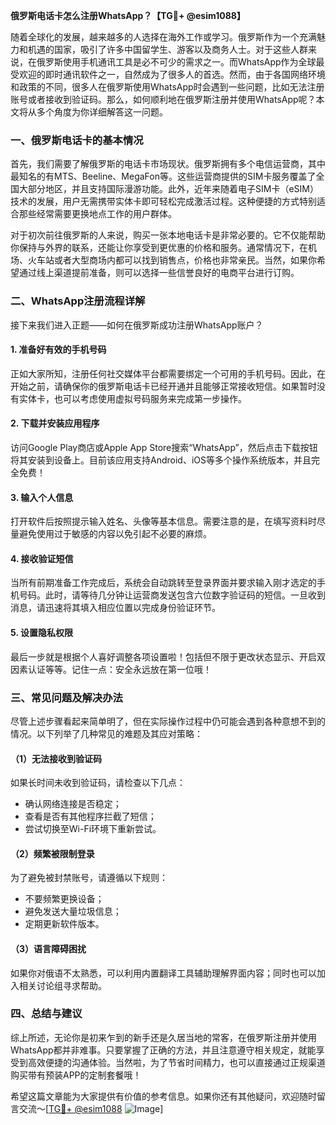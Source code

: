 **俄罗斯电话卡怎么注册WhatsApp？【TG💪+ @esim1088】**

随着全球化的发展，越来越多的人选择在海外工作或学习。俄罗斯作为一个充满魅力和机遇的国家，吸引了许多中国留学生、游客以及商务人士。对于这些人群来说，在俄罗斯使用手机通讯工具是必不可少的需求之一。而WhatsApp作为全球最受欢迎的即时通讯软件之一，自然成为了很多人的首选。然而，由于各国网络环境和政策的不同，很多人在俄罗斯使用WhatsApp时会遇到一些问题，比如无法注册账号或者接收到验证码。那么，如何顺利地在俄罗斯注册并使用WhatsApp呢？本文将从多个角度为你详细解答这一问题。

### 一、俄罗斯电话卡的基本情况

首先，我们需要了解俄罗斯的电话卡市场现状。俄罗斯拥有多个电信运营商，其中最知名的有MTS、Beeline、MegaFon等。这些运营商提供的SIM卡服务覆盖了全国大部分地区，并且支持国际漫游功能。此外，近年来随着电子SIM卡（eSIM）技术的发展，用户无需携带实体卡即可轻松完成激活过程。这种便捷的方式特别适合那些经常需要更换地点工作的用户群体。

对于初次前往俄罗斯的人来说，购买一张本地电话卡是非常必要的。它不仅能帮助你保持与外界的联系，还能让你享受到更优惠的价格和服务。通常情况下，在机场、火车站或者大型商场内都可以找到销售点，价格也非常亲民。当然，如果你希望通过线上渠道提前准备，则可以选择一些信誉良好的电商平台进行订购。

### 二、WhatsApp注册流程详解

接下来我们进入正题——如何在俄罗斯成功注册WhatsApp账户？

#### 1. 准备好有效的手机号码
正如大家所知，注册任何社交媒体平台都需要绑定一个可用的手机号码。因此，在开始之前，请确保你的俄罗斯电话卡已经开通并且能够正常接收短信。如果暂时没有实体卡，也可以考虑使用虚拟号码服务来完成第一步操作。

#### 2. 下载并安装应用程序
访问Google Play商店或Apple App Store搜索“WhatsApp”，然后点击下载按钮将其安装到设备上。目前该应用支持Android、iOS等多个操作系统版本，并且完全免费！

#### 3. 输入个人信息
打开软件后按照提示输入姓名、头像等基本信息。需要注意的是，在填写资料时尽量避免使用过于敏感的内容以免引起不必要的麻烦。

#### 4. 接收验证短信
当所有前期准备工作完成后，系统会自动跳转至登录界面并要求输入刚才选定的手机号码。此时，请等待几分钟让运营商发送包含六位数字验证码的短信。一旦收到消息，请迅速将其填入相应位置以完成身份验证环节。

#### 5. 设置隐私权限
最后一步就是根据个人喜好调整各项设置啦！包括但不限于更改状态显示、开启双因素认证等等。记住一点：安全永远放在第一位哦！

### 三、常见问题及解决办法

尽管上述步骤看起来简单明了，但在实际操作过程中仍可能会遇到各种意想不到的情况。以下列举了几种常见的难题及其应对策略：

#### （1）无法接收到验证码
如果长时间未收到验证码，请检查以下几点：
- 确认网络连接是否稳定；
- 查看是否有其他程序拦截了短信；
- 尝试切换至Wi-Fi环境下重新尝试。

#### （2）频繁被限制登录
为了避免被封禁账号，请遵循以下规则：
- 不要频繁更换设备；
- 避免发送大量垃圾信息；
- 定期更新软件版本。

#### （3）语言障碍困扰
如果你对俄语不太熟悉，可以利用内置翻译工具辅助理解界面内容；同时也可以加入相关讨论组寻求帮助。

### 四、总结与建议

综上所述，无论你是初来乍到的新手还是久居当地的常客，在俄罗斯注册并使用WhatsApp都并非难事。只要掌握了正确的方法，并且注意遵守相关规定，就能享受到高效便捷的沟通体验。当然啦，为了节省时间精力，也可以直接通过正规渠道购买带有预装APP的定制套餐哦！

希望这篇文章能为大家提供有价值的参考信息。如果你还有其他疑问，欢迎随时留言交流～[[TG💪+ @esim1088](https://t.me/s/esim1088) ![Image](https://i.postimg.cc/4NQfJmqS/Snipaste-2025-05-13-00-14-12.png)]